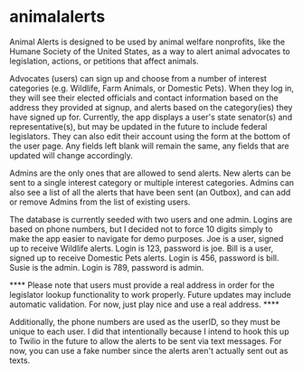 # animalalerts
Animal Alerts is designed to be used by animal welfare nonprofits, like the Humane Society of the United States, as a way to alert animal advocates to legislation, actions, or petitions that affect animals.  

Advocates (users) can sign up and choose from a number of interest categories (e.g. Wildlife, Farm Animals, or Domestic Pets).  When they log in, they will see their elected officials and contact information based on the address they provided at signup, and alerts based on the category(ies) they have signed up for.  Currently, the app displays a user's state senator(s) and representative(s), but may be updated in the future to include federal legislators.  They can also edit their account using the form at the bottom of the user page.  Any fields left blank will remain the same, any fields that are updated will change accordingly.

Admins are the only ones that are allowed to send alerts.  New alerts can be sent to a single interest category or multiple interest categories. Admins can also see a list of all the alerts that have been sent (an Outbox), and can add or remove Admins from the list of existing users.

The database is currently seeded with two users and one admin.  Logins are based on phone numbers, but I decided not to force 10 digits simply to make the app easier to navigate for demo purposes.
  Joe is a user, signed up to receive Wildlife alerts.  Login is 123, password is joe.
  Bill is a user, signed up to receive Domestic Pets alerts.  Login is 456, password is bill.
  Susie is the admin.  Login is 789, password is admin.


**** Please note that users must provide a real address in order for the legislator lookup functionality to work properly. Future updates may include automatic validation.  For now, just play nice and use a real address. ****

Additionally, the phone numbers are used as the userID, so they must be unique to each user.  I did that intentionally because I intend to hook this up to Twilio in the future to allow the alerts to be sent via text messages.  For now, you can use a fake number since the alerts aren't actually sent out as texts.
